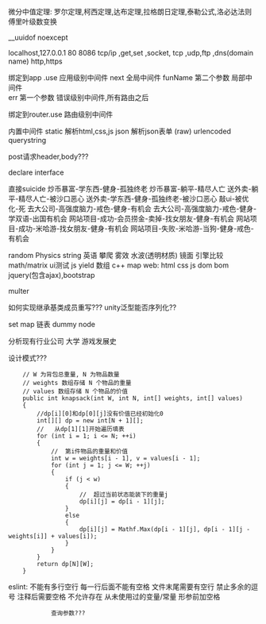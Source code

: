 
微分中值定理:
罗尔定理,柯西定理,达布定理,拉格朗日定理,泰勒公式,洛必达法则
傅里叶级数变换

__uuidof noexcept 

localhost,127.0.0.1
80 8086
tcp/ip ,get,set ,socket, tcp ,udp,ftp ,dns(domain name)
http,https


绑定到app .use 应用级别中间件
              next           全局中间件
            funName  第二个参数    局部中间件  
              err 第一个参数         错误级别中间件,所有路由之后

绑定到router.use          路由级别中间件

内置中间件
 static 解析html,css,js
 json 解析json表单 (raw)
 urlencoded     
 querystring

post请求header,body???

declare interface

直接suicide
炒币暴富-学东西-健身-孤独终老
炒币暴富-躺平-精尽人亡
送外卖-躺平-精尽人亡-被沙口恶心
送外卖-学东西-健身-孤独终老-被沙口恶心
敲ui-被优化-死
去大公司-高强度脑力-戒色-健身-有机会
去大公司-高强度脑力-戒色-健身-学双语-出国有机会
网站项目-成功-会员捞金-卖掉-找女朋友-健身-有机会
网站项目-成功-米哈游-找女朋友-健身-有机会
网站项目-失败-米哈游-当狗-健身-戒色-有机会

random Physics string 英语 攀爬 雾效 水波(透明材质) 镜面 引擎比较 math/matrix  ui测试 js yield 数组 c++ map
web:
html css js dom bom jquery(包含ajax),bootstrap

multer

如何实现继承基类成员重写???
unity泛型能否序列化??

set map
链表
dummy node

分析现有行业公司 大学
游戏发展史

设计模式???



        // W 为背包总重量, N 为物品数量
        // weights 数组存储 N 个物品的重量
        // values 数组存储 N 个物品的价值
        public int knapsack(int W, int N, int[] weights, int[] values)
        {
            //dp[i][0]和dp[0][j]没有价值已经初始化0
            int[][] dp = new int[N + 1][];
            //   从dp[1][1]开始遍历填表
            for (int i = 1; i <= N; ++i)
            {
                //  第i件物品的重量和价值
                int w = weights[i - 1], v = values[i - 1];
                for (int j = 1; j <= W; ++j)
                {
                    if (j < w)
                    {
                        //  超过当前状态能装下的重量j
                        dp[i][j] = dp[i - 1][j];
                    }
                    else
                    {
                        dp[i][j] = Mathf.Max(dp[i - 1][j], dp[i - 1][j - weights[i]] + values[i]);
                    }
                }
            }
            return dp[N][W];
        }

eslint:       不能有多行空行
                每一行后面不能有空格
                文件末尾需要有空行
                禁止多余的逗号
                注释后需要空格
                不允许存在 从未使用过的变量/常量
                形参前加空格

                查询参数???

